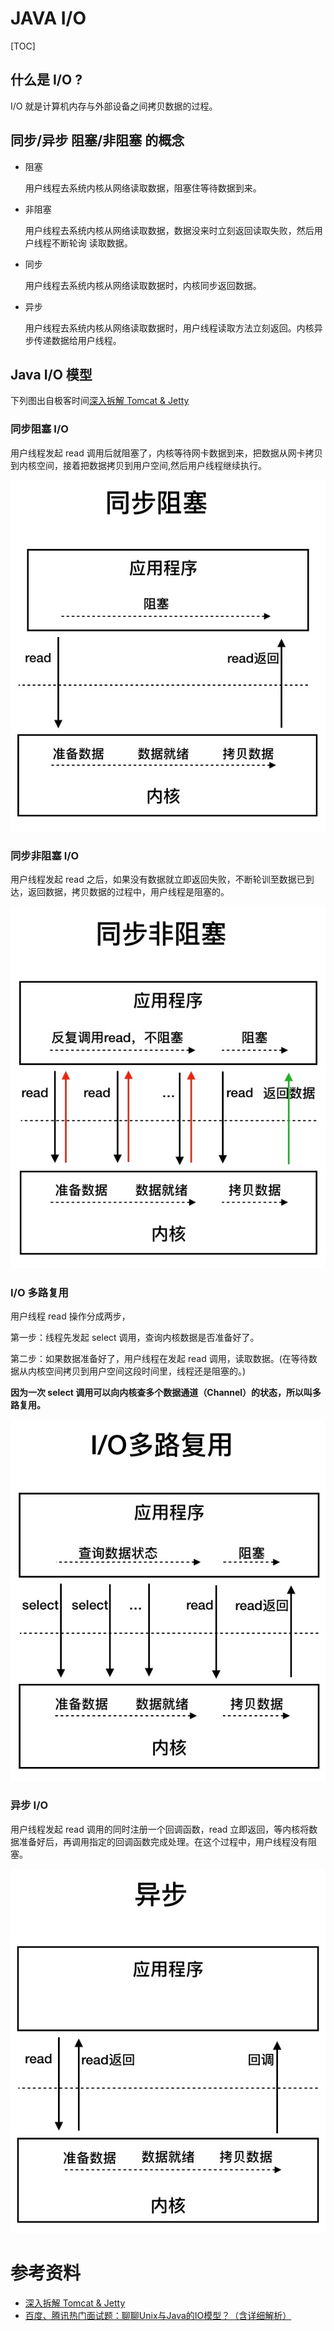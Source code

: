 

# JAVA I/O 

[TOC]

## 什么是 I/O ?

I/O 就是计算机内存与外部设备之间拷贝数据的过程。

## 同步/异步 阻塞/非阻塞 的概念

* 阻塞

  用户线程去系统内核从网络读取数据，阻塞住等待数据到来。

* 非阻塞

  用户线程去系统内核从网络读取数据，数据没来时立刻返回读取失败，然后用户线程不断轮询 读取数据。

* 同步

  用户线程去系统内核从网络读取数据时，内核同步返回数据。

* 异步

  用户线程去系统内核从网络读取数据时，用户线程读取方法立刻返回。内核异步传递数据给用户线程。

## Java I/O 模型 

 下列图出自极客时间[深入拆解 Tomcat & Jetty](https://time.geekbang.org/column/article/100307)

### 同步阻塞 I/O

用户线程发起 read 调用后就阻塞了，内核等待网卡数据到来，把数据从网卡拷贝到内核空间，接着把数据拷贝到用户空间,然后用户线程继续执行。

![](../../../../img/java-basics/io/sync-block-io.jpg)

### 同步非阻塞 I/O

用户线程发起 read 之后，如果没有数据就立即返回失败，不断轮训至数据已到达，返回数据，拷贝数据的过程中，用户线程是阻塞的。

![](../../../../img/java-basics/io/sync-nonblock-io.jpg)

### I/O 多路复用

用户线程 read 操作分成两步，

第一步：线程先发起  select 调用，查询内核数据是否准备好了。

第二步：如果数据准备好了，用户线程在发起 read 调用，读取数据。(在等待数据从内核空间拷贝到用户空间这段时间里，线程还是阻塞的。)

**因为一次 select 调用可以向内核查多个数据通道（Channel）的状态，所以叫多路复用。**

![](../../../../img/java-basics/io/io-multiplexing.jpg)

### 异步  I/O

用户线程发起 read 调用的同时注册一个回调函数，read 立即返回，等内核将数据准备好后，再调用指定的回调函数完成处理。在这个过程中，用户线程没有阻塞。

![](../../../../img/java-basics/io/async-io.jpg)



# 参考资料

* [深入拆解 Tomcat & Jetty](https://time.geekbang.org/column/article/100307)
* [百度、腾讯热门面试题：聊聊Unix与Java的IO模型？（含详细解析）](https://juejin.im/post/5cc16477e51d456e7f0ba5b6)